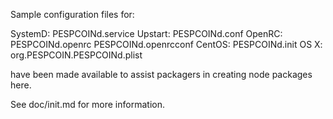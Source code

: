 Sample configuration files for:

SystemD: PESPCOINd.service
Upstart: PESPCOINd.conf
OpenRC:  PESPCOINd.openrc
         PESPCOINd.openrcconf
CentOS:  PESPCOINd.init
OS X:    org.PESPCOIN.PESPCOINd.plist

have been made available to assist packagers in creating node packages here.

See doc/init.md for more information.
